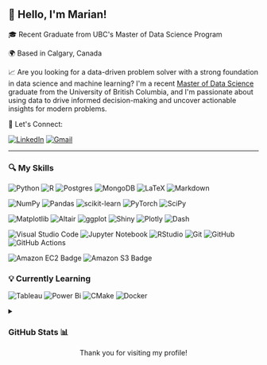 ## 👋 Hello, I'm Marian!

🎓 Recent Graduate from UBC's Master of Data Science Program

🌍 Based in Calgary, Canada

📈 Are you looking for a data-driven problem solver with a strong foundation in data science and machine learning? I'm a recent [Master of Data Science](https://github.com/UBC-MDS) graduate from the University of British Columbia, and I'm passionate about using data to drive informed decision-making and uncover actionable insights for modern problems.

🤝 Let's Connect:

[![LinkedIn](https://img.shields.io/badge/-LinkedIn-0e76a8?style=for-the-badge&logo=Linkedin&logoColor=white)](https://linkedin.com/in/marianagyby/)
[![Gmail](https://img.shields.io/badge/-Gmail-red?style=for-the-badge&logo=Gmail&logoColor=white)](mailto:marian.agyby1011@gmail.com)

  
----

### 🔍 My Skills

![Python](https://img.shields.io/badge/Python-3670A0?style=for-the-badge&logo=Python&logoColor=ffdd54)
![R](https://img.shields.io/badge/R-%23276DC3.svg?style=for-the-badge&logo=R&logoColor=white)
![Postgres](https://img.shields.io/badge/postgres-%23316192.svg?style=for-the-badge&logo=postgresql&logoColor=white)
![MongoDB](https://img.shields.io/badge/-MongoDB-47A248?style=for-the-badge&logo=mongodb&logoColor=white)
![LaTeX](https://img.shields.io/badge/LaTeX-%23008080.svg?style=for-the-badge&logo=LaTeX&logoColor=white)
![Markdown](https://img.shields.io/badge/Markdown-%23000000.svg?style=for-the-badge&logo=Markdown&logoColor=white)

![NumPy](https://img.shields.io/badge/numpy-%23013243.svg?style=for-the-badge&logo=numpy&logoColor=white)
![Pandas](https://img.shields.io/badge/pandas-%23150458.svg?style=for-the-badge&logo=pandas&logoColor=white)
![scikit-learn](https://img.shields.io/badge/scikit--learn-%23F7931E.svg?style=for-the-badge&logo=scikit-learn&logoColor=white)
![PyTorch](https://img.shields.io/badge/PyTorch-%23EE4C2C.svg?style=for-the-badge&logo=PyTorch&logoColor=white)
![SciPy](https://img.shields.io/badge/SciPy-%230C55A5.svg?style=for-the-badge&logo=scipy&logoColor=%white)

![Matplotlib](https://img.shields.io/badge/Matplotlib-%23ffffff.svg?style=for-the-badge&logo=Matplotlib&logoColor=black)
![Altair](https://img.shields.io/badge/Altair-%23F98C44.svg?style=for-the-badge&logo=Altair&logoColor=white)
![ggplot](https://img.shields.io/badge/ggplot2-%23276DC3.svg?style=for-the-badge&logo=ggplot2&logoColor=white)
![Shiny](https://img.shields.io/badge/Shiny-blue?style=for-the-badge&logo=RStudio&logoColor=white)
![Plotly](https://img.shields.io/badge/Plotly-%233F4F75.svg?style=for-the-badge&logo=plotly&logoColor=white)
![Dash](https://img.shields.io/badge/Dash-008DE4?style=for-the-badge&logo=dash&logoColor=white)

![Visual Studio Code](https://img.shields.io/badge/-VSCode-007ACC?style=for-the-badge&logo=visual-studio-code&logoColor=white)
![Jupyter Notebook](https://img.shields.io/badge/Jupyter-F37626.svg?style=for-the-badge&logo=Jupyter&logoColor=white)
![RStudio](https://img.shields.io/badge/RStudio-4285F4?style=for-the-badge&logo=rstudio&logoColor=white)
![Git](https://img.shields.io/badge/-Git-black?style=for-the-badge&logo=git)
![GitHub](https://img.shields.io/badge/-GitHub-181717?style=for-the-badge&logo=github)
![GitHub Actions](https://img.shields.io/badge/-GithubActions-2088FF?style=for-the-badge&logo=github-actions&logoColor=white)
  
![Amazon EC2 Badge](https://img.shields.io/badge/Amazon%20EC2-F90?logo=amazonec2&logoColor=fff&style=for-the-badge)
![Amazon S3 Badge](https://img.shields.io/badge/Amazon%20S3-569A31?logo=amazons3&logoColor=fff&style=for-the-badge)

### 💡 Currently Learning

![Tableau](https://img.shields.io/badge/Tableau-E97627?style=for-the-badge&logo=Tableau&logoColor=white)
![Power Bi](https://img.shields.io/badge/power_bi-F2C811?style=for-the-badge&logo=powerbi&logoColor=black)
![CMake](https://img.shields.io/badge/CMake-%23008FBA.svg?style=for-the-badge&logo=cmake&logoColor=white)
![Docker](https://img.shields.io/badge/docker-%230db7ed.svg?style=for-the-badge&logo=docker&logoColor=white)

<details>
<summary><h3>GitHub Stats 📊</h3></summary>
<br>
  
![Profile Summary](https://github-profile-summary-cards.vercel.app/api/cards/profile-details?username=marianagyby&theme=swift)
  
![](http://github-profile-summary-cards.vercel.app/api/cards/repos-per-language?username=marianagyby&theme=swift) 

![](http://github-profile-summary-cards.vercel.app/api/cards/most-commit-language?username=marianagyby&theme=swift)

 <br>
</details>
  
<div align="center">Thank you for visiting my profile!</div>

<!--
**marianagyby/marianagyby** is a ✨ _special_ ✨ repository because its `README.md` (this file) appears on your GitHub profile.

Here are some ideas to get you started:

- 🔭 I’m currently working on ...
- 🌱 I’m currently learning ...
- 👯 I’m looking to collaborate on ...
- 🤔 I’m looking for help with ...
- 💬 Ask me about ...
- 📫 How to reach me: ...
- 😄 Pronouns: ...
- ⚡ Fun fact: ...
-->
